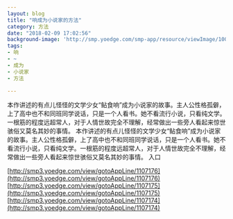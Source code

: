 ```yaml
---
layout: blog
title: "响成为小说家的方法"
category: 方法
date: "2018-02-09 17:02:56"
background-image: 'http://smp.yoedge.com/smp-app/resource/viewImage/1003663appline.png'
tags:
- 响
- ~
- 成为
- 小说家
- 方法

---
```

本作讲述的有点儿怪怪的文学少女“鲇食响”成为小说家的故事。主人公性格孤僻，上了高中也不和同班同学说话，只是一个人看书。她不看流行小说，只看纯文学。一根筋的程度远超常人，对于人情世故完全不理解，经常做出一些旁人看起来惊世骇俗又莫名其妙的事情。
本作讲述的有点儿怪怪的文学少女“鲇食响”成为小说家的故事。主人公性格孤僻，上了高中也不和同班同学说话，只是一个人看书。她不看流行小说，只看纯文学。一根筋的程度远超常人，对于人情世故完全不理解，经常做出一些旁人看起来惊世骇俗又莫名其妙的事情。
入口

[http://smp3.yoedge.com/view/gotoAppLine/1107176](http://smp3.yoedge.com/view/gotoAppLine/1107176)
[http://smp3.yoedge.com/view/gotoAppLine/1107175](http://smp3.yoedge.com/view/gotoAppLine/1107175)
[http://smp3.yoedge.com/view/gotoAppLine/1107174](http://smp3.yoedge.com/view/gotoAppLine/1107174)

        
